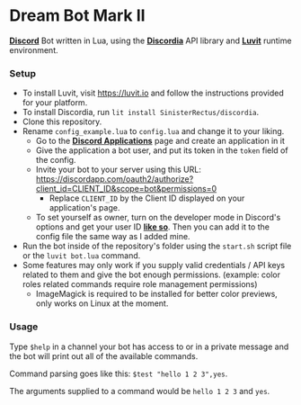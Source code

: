 # Dream Bot Mark II
**[Discord](https://discordapp.com)** Bot written in Lua, using the **[Discordia](https://github.com/SinisterRectus/Discordia)** API library and **[Luvit](https://luvit.io/)** runtime environment.

### Setup
- To install Luvit, visit https://luvit.io and follow the instructions provided for your platform.
- To install Discordia, run `lit install SinisterRectus/discordia`.
- Clone this repository.
- Rename `config_example.lua` to `config.lua` and change it to your liking.
  - Go to the **[Discord Applications](https://discordapp.com/developers/applications/me)** page and create an application in it
  - Give the application a bot user, and put its token in the `token` field of the config.
  - Invite your bot to your server using this URL: <https://discordapp.com/oauth2/authorize?client_id=CLIENT_ID&scope=bot&permissions=0>
    - Replace `CLIENT_ID` by the Client ID displayed on your application's page.
  - To set yourself as owner, turn on the developer mode in Discord's options and get your user ID **[like so](https://i.imgur.com/41DcCCG.png)**. Then you can add it to the config file the same way as I added mine.
- Run the bot inside of the repository's folder using the `start.sh` script file or the `luvit bot.lua` command.
- Some features may only work if you supply valid credentials / API keys related to them and give the bot enough permissions. (example: color roles related commands require role management permissions) 
  - ImageMagick is required to be installed for better color previews, only works on Linux at the moment.

### Usage
Type `$help` in a channel your bot has access to or in a private message and the bot will print out all of the available commands.

Command parsing goes like this: `$test "hello 1 2 3",yes`.

The arguments supplied to a command would be `hello 1 2 3` and `yes`.
